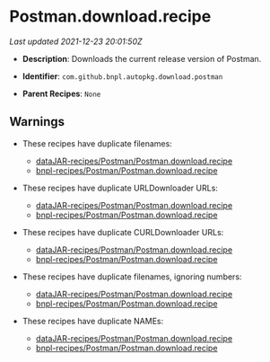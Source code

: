# Postman.download.recipe

_Last updated 2021-12-23 20:01:50Z_

- **Description**: Downloads the current release version of Postman.

- **Identifier**: `com.github.bnpl.autopkg.download.postman`

- **Parent Recipes**: `None`


## Warnings

- These recipes have duplicate filenames:
    - [dataJAR-recipes/Postman/Postman.download.recipe](/autopkg-dupe-tracker/dataJAR-recipes/Postman/Postman.download.recipe)
    - [bnpl-recipes/Postman/Postman.download.recipe](/autopkg-dupe-tracker/bnpl-recipes/Postman/Postman.download.recipe)

- These recipes have duplicate URLDownloader URLs:
    - [dataJAR-recipes/Postman/Postman.download.recipe](/autopkg-dupe-tracker/dataJAR-recipes/Postman/Postman.download.recipe)
    - [bnpl-recipes/Postman/Postman.download.recipe](/autopkg-dupe-tracker/bnpl-recipes/Postman/Postman.download.recipe)

- These recipes have duplicate CURLDownloader URLs:
    - [dataJAR-recipes/Postman/Postman.download.recipe](/autopkg-dupe-tracker/dataJAR-recipes/Postman/Postman.download.recipe)
    - [bnpl-recipes/Postman/Postman.download.recipe](/autopkg-dupe-tracker/bnpl-recipes/Postman/Postman.download.recipe)

- These recipes have duplicate filenames, ignoring numbers:
    - [dataJAR-recipes/Postman/Postman.download.recipe](/autopkg-dupe-tracker/dataJAR-recipes/Postman/Postman.download.recipe)
    - [bnpl-recipes/Postman/Postman.download.recipe](/autopkg-dupe-tracker/bnpl-recipes/Postman/Postman.download.recipe)

- These recipes have duplicate NAMEs:
    - [dataJAR-recipes/Postman/Postman.download.recipe](/autopkg-dupe-tracker/dataJAR-recipes/Postman/Postman.download.recipe)
    - [bnpl-recipes/Postman/Postman.download.recipe](/autopkg-dupe-tracker/bnpl-recipes/Postman/Postman.download.recipe)